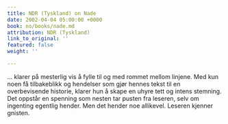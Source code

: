 ```yaml
---
title: NDR (Tyskland) on Nade
date: 2002-04-04 05:00:00 +0000
book: no/books/nade.md
attribution: NDR (Tyskland)
link_to_original: ''
featured: false
weight: ''

---
```

… klarer på mesterlig vis å fylle til og med rommet mellom linjene. Med kun noen få tilbakeblikk og hendelser som gjør hennes tekst til en overbevisende historie, klarer hun å skape en uhyre tett og intens stemning. Det oppstår en spenning som nesten tar pusten fra leseren, selv om ingenting egentlig hender. Men det hender noe allikevel. Leseren kjenner gnisten.